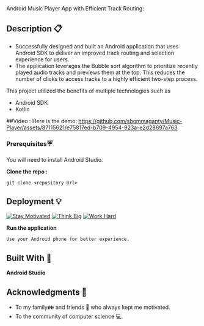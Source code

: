 ## 
Android Music Player App with Efficient Track Routing:

## Description 📋

- Successfully designed and built an Android application that uses Android SDK to deliver an improved track routing and selection experience for users.
- The application leverages the Bubble sort algorithm to prioritize recently played audio tracks and previews them at the top. This reduces the number of clicks to access tracks to a highly efficient two-step process.

This project utilized the benefits of multiple technologies such as 
- Android SDK
- Kotlin

 ##Video :
Here is the demo: https://github.com/sbommaganty/Music-Player/assets/87115621/e75817ed-b709-4954-923a-e2d28697a763
 
### Prerequisites☔
You will need to install Android Studio. 

**Clone the repo :** 
```
git clone <repository Url>
```
## Deployment 💡
[![Stay Motivated](https://img.shields.io/badge/Stay-Motivated-teal.svg?style=for-the-badge)](https://github.com/sbommaganty) [![Think Big](https://img.shields.io/badge/Think-Big-orange.svg?style=for-the-badge)](https://www.linkedin.com/in/swamynathan-bommaganty-50a722154/) [![Work Hard](https://img.shields.io/badge/Work-Hard-blue.svg?style=for-the-badge)](https://github.com/sbommaganty)

**Run the application** 
```
Use your Android phone for better experience.
```
## Built With 🎯
**Android Studio**

## Acknowledgments 💖

* To my family👪  and friends 👫 who always kept me motivated.
* To the community of computer science 💻.

